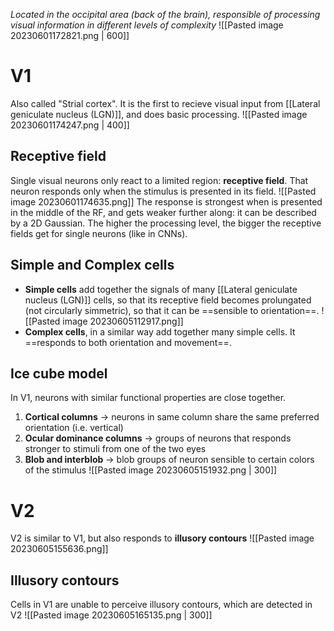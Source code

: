 
_Located in the occipital area (back of the brain), responsible of processing visual information in different levels of complexity_
![[Pasted image 20230601172821.png | 600]]
# V1
Also called "Strial cortex".
It is the first to recieve visual input from [[Lateral geniculate nucleus (LGN)]], and does basic processing.
![[Pasted image 20230601174247.png | 400]]
## Receptive field
Single visual neurons only react to a limited region: **receptive field**.
That neuron responds only when the stimulus is presented in its field.
![[Pasted image 20230601174635.png]]
The response is strongest when is presented in the middle of the RF, and gets weaker further along: it can be described by a 2D Gaussian.
The higher the processing level, the bigger the receptive fields get for single neurons (like in CNNs).

## Simple and Complex cells
- **Simple cells** add together the signals of many [[Lateral geniculate nucleus (LGN)]] cells, so that its receptive field becomes prolungated (not circularly simmetric), so that it can be ==sensible to orientation==.
![[Pasted image 20230605112917.png]]
- **Complex cells**, in a similar way add together many simple cells. It ==responds to both orientation and movement==.

## Ice cube model
In V1, neurons with similar functional properties are close together.
1) **Cortical columns** -> neurons in same column share the same preferred orientation (i.e. vertical)
2) **Ocular dominance columns** -> groups of neurons that responds stronger to stimuli from one of the two eyes
3) **Blob and interblob** -> blob groups of neuron sensible to certain colors of the stimulus
![[Pasted image 20230605151932.png | 300]]

# V2
V2 is similar to V1, but also responds to **illusory contours**
![[Pasted image 20230605155636.png]]
## Illusory contours
Cells in V1 are unable to perceive illusory contours, which are detected in V2
![[Pasted image 20230605165135.png | 300]]

